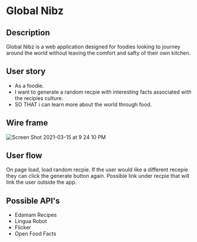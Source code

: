 # Global Nibz 

## Description
Global Nibz is a web application designed for foodies looking to journey around the world without leaving the comfort and safty of their own kitchen. 

## User story 
- As a foodie. 
- I want to generate a random recpie with interesting facts associated with the recipies culture. 
- SO THAT i can learn more about the world through food. 

## Wire frame
![Screen Shot 2021-03-15 at 9 24 10 PM](https://user-images.githubusercontent.com/73543476/111246739-cdf6da00-85d4-11eb-99cf-6db2433dc3bf.png)

## User flow 
On page load, load random recpie. 
If the user would like a different recepie they can click the generate button again. 
Possible link under recpie that will link the user outside the app. 

## Possible API's 
- Edamam Recipes 
- Lingua Robot 
- Flicker 
- Open Food Facts 
